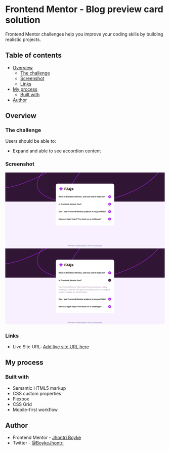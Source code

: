 # Frontend Mentor - Blog preview card solution

Frontend Mentor challenges help you improve your coding skills by building realistic projects.

## Table of contents

-   [Overview](#overview)
    -   [The challenge](#the-challenge)
    -   [Screenshot](#screenshot)
    -   [Links](#links)
-   [My process](#my-process)
    -   [Built with](#built-with)
-   [Author](#author)

## Overview

### The challenge

Users should be able to:

-   Expand and able to see accordion content

### Screenshot

![](./screenshot/screenshot-1.png)
![](./screenshot/screenshot-2.png)

### Links

-   Live Site URL: [Add live site URL here](https://legendary-faloodeh-e6bc5c.netlify.app/)

## My process

### Built with

-   Semantic HTML5 markup
-   CSS custom properties
-   Flexbox
-   CSS Grid
-   Mobile-first workflow

## Author

-   Frontend Mentor - [Jhontri Boyke](https://www.frontendmentor.io/profile/jhontriboyke)
-   Twitter - [@BoykeJhontri](https://www.twitter.com/BoykeJhontri)
